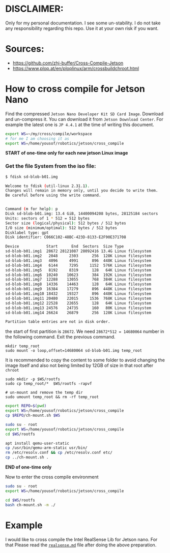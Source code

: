 # DISCLAIMER:
Only for my personal documentation. I see some un-stability. 
I do not take any responsibility regarding this repo. 
Use it at your own risk if you want.

# Sources:
* https://github.com/zhj-buffer/Cross-Compile-Jetson
* https://www.plop.at/en/ploplinux/arm/crossbuildchroot.html

# How to cross compile for Jetson Nano

Find the compressed `Jetson Nano Developer Kit SD Card Image`.
Download and un-compress it.
You can download it from `Jetson Download Center`.
For example the latest one is `JP 4.4.1` at the time of writing
this document.

```bash
export WS=~/my/cross/compile/workspace
# for me I am choosing it as 
export WS=/home/yousof/robotics/jetson/cross_compile
```

**START of one-time only for each new jetson Linux image**

### Get the file System from the iso file:
```bash
$ fdisk sd-blob-b01.img 

Welcome to fdisk (util-linux 2.31.1).
Changes will remain in memory only, until you decide to write them.
Be careful before using the write command.


Command (m for help): p
Disk sd-blob-b01.img: 13.4 GiB, 14400094208 bytes, 28125184 sectors
Units: sectors of 1 * 512 = 512 bytes
Sector size (logical/physical): 512 bytes / 512 bytes
I/O size (minimum/optimal): 512 bytes / 512 bytes
Disklabel type: gpt
Disk identifier: C066C102-48BC-423D-8133-E2F90E371708

Device            Start      End  Sectors  Size Type
sd-blob-b01.img1  28672 28121087 28092416 13.4G Linux filesystem
sd-blob-b01.img2   2048     2303      256  128K Linux filesystem
sd-blob-b01.img3   4096     4991      896  448K Linux filesystem
sd-blob-b01.img4   6144     7295     1152  576K Linux filesystem
sd-blob-b01.img5   8192     8319      128   64K Linux filesystem
sd-blob-b01.img6  10240    10623      384  192K Linux filesystem
sd-blob-b01.img7  12288    13055      768  384K Linux filesystem
sd-blob-b01.img8  14336    14463      128   64K Linux filesystem
sd-blob-b01.img9  16384    17279      896  448K Linux filesystem
sd-blob-b01.img10 18432    19327      896  448K Linux filesystem
sd-blob-b01.img11 20480    22015     1536  768K Linux filesystem
sd-blob-b01.img12 22528    22655      128   64K Linux filesystem
sd-blob-b01.img13 24576    24735      160   80K Linux filesystem
sd-blob-b01.img14 26624    26879      256  128K Linux filesystem

Partition table entries are not in disk order.

```

the start of first partition is `28672`. We need `28672*512 = 14680064` number
in the following command. Exit the previous command.
```
mkdir temp_root
sudo mount -o loop,offset=14680064 sd-blob-b01.img temp_root
```

It is recommended to copy the content to some folder to avoid changing the image itself and
also not being limited by 12GB of size in that root after `chroot`
```
sudo mkdir -p $WS/rootfs
sudo cp temp_root/*  $WS/rootfs -rapvf

# un-mount and remove the temp dir
sudo umount temp_root && rm -rf temp_root
```


```bash
export REPO=$(pwd)
export WS=/home/yousof/robotics/jetson/cross_compile
cp $REPO/ch-mount.sh $WS

sudo su - root
export WS=/home/yousof/robotics/jetson/cross_compile
cd $WS/rootfs

apt install qemu-user-static
cp /usr/bin/qemu-arm-static usr/bin/
rm /etc/resolv.conf && cp /etc/resolv.conf etc/
cp ../ch-mount.sh .
```

**END of one-time only**

Now to enter the cross compile environment
```bash
sudo su - root
export WS=/home/yousof/robotics/jetson/cross_compile

cd $WS/rootfs
bash ch-mount.sh -m ./
```

# Example

I would like to cross compile the Intel RealSense Lib for Jetson nano. 
For that Please read the [`realsense.md`](https://github.com/yosoufe/SelfStudyRobotics/blob/master/hardware/realsense.md) file after doing the above preparation.